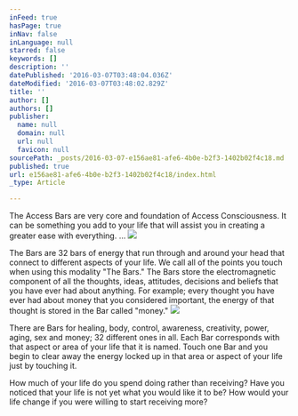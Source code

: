 ```yaml
---
inFeed: true
hasPage: true
inNav: false
inLanguage: null
starred: false
keywords: []
description: ''
datePublished: '2016-03-07T03:48:04.036Z'
dateModified: '2016-03-07T03:48:02.829Z'
title: ''
author: []
authors: []
publisher:
  name: null
  domain: null
  url: null
  favicon: null
sourcePath: _posts/2016-03-07-e156ae81-afe6-4b0e-b2f3-1402b02f4c18.md
published: true
url: e156ae81-afe6-4b0e-b2f3-1402b02f4c18/index.html
_type: Article

---
```

The Access Bars are very core and foundation of Access Consciousness. It can be something you add to your life that will assist you in creating a greater ease with everything. ... ![](https://the-grid-user-content.s3-us-west-2.amazonaws.com/a87b4d59-3b0c-4857-81ac-66be33a7802f.jpg)

The Bars are 32 bars of energy that run through and around your head that connect to different aspects of your life. We call all of the points you touch when using this modality "The Bars." The Bars store the electromagnetic component of all the thoughts, ideas, attitudes, decisions and beliefs that you have ever had about anything. For example; every thought you have ever had about money that you considered important, the energy of that thought is stored in the Bar called "money."
![](https://the-grid-user-content.s3-us-west-2.amazonaws.com/ac30e0b6-0c92-4728-8eb2-535d222a7e02.png)

There are Bars for healing, body, control, awareness, creativity, power, aging, sex and money; 32 different ones in all. Each Bar corresponds with that aspect or area of your life that it is named. Touch one Bar and you begin to clear away the energy locked up in that area or aspect of your life just by touching it.

How much of your life do you spend doing rather than receiving? Have you noticed that your life is not yet what you would like it to be? How would your life change if you were willing to start receiving more?